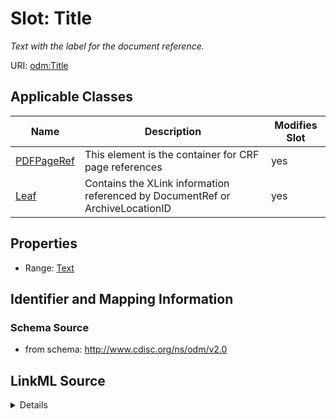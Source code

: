 # Slot: Title


_Text with the label for the document reference._



URI: [odm:Title](http://www.cdisc.org/ns/odm/v2.0/Title)



<!-- no inheritance hierarchy -->




## Applicable Classes

| Name | Description | Modifies Slot |
| --- | --- | --- |
[PDFPageRef](PDFPageRef.md) | This element is the container for CRF page references |  yes  |
[Leaf](Leaf.md) | Contains the XLink information referenced by DocumentRef or ArchiveLocationID |  yes  |







## Properties

* Range: [Text](Text.md)





## Identifier and Mapping Information







### Schema Source


* from schema: http://www.cdisc.org/ns/odm/v2.0




## LinkML Source

<details>
```yaml
name: Title
description: Text with the label for the document reference.
from_schema: http://www.cdisc.org/ns/odm/v2.0
rank: 1000
alias: Title
domain_of:
- PDFPageRef
- Leaf
range: text

```
</details>